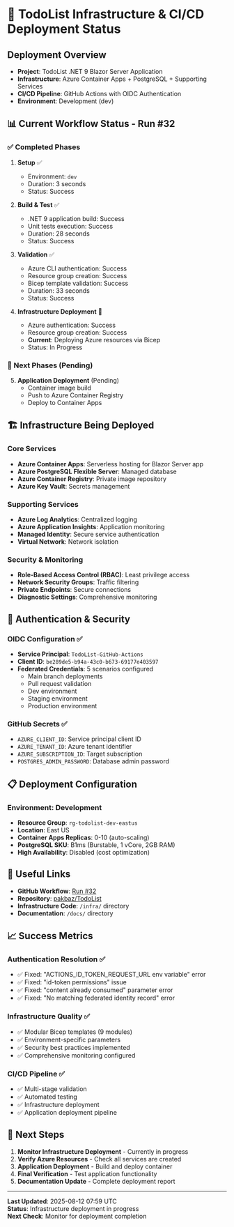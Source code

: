 # 🚀 TodoList Infrastructure & CI/CD Deployment Status

## Deployment Overview
- **Project**: TodoList .NET 9 Blazor Server Application
- **Infrastructure**: Azure Container Apps + PostgreSQL + Supporting Services
- **CI/CD Pipeline**: GitHub Actions with OIDC Authentication
- **Environment**: Development (dev)

## 📊 Current Workflow Status - Run #32

### ✅ Completed Phases
1. **Setup** ✅ 
   - Environment: `dev`
   - Duration: 3 seconds
   - Status: Success

2. **Build & Test** ✅
   - .NET 9 application build: Success
   - Unit tests execution: Success  
   - Duration: 28 seconds
   - Status: Success

3. **Validation** ✅
   - Azure CLI authentication: Success
   - Resource group creation: Success
   - Bicep template validation: Success
   - Duration: 33 seconds
   - Status: Success

4. **Infrastructure Deployment** 🔄
   - Azure authentication: Success
   - Resource group creation: Success
   - **Current**: Deploying Azure resources via Bicep
   - Status: In Progress

### 🔄 Next Phases (Pending)
5. **Application Deployment** (Pending)
   - Container image build
   - Push to Azure Container Registry
   - Deploy to Container Apps

## 🏗️ Infrastructure Being Deployed

### Core Services
- **Azure Container Apps**: Serverless hosting for Blazor Server app
- **Azure PostgreSQL Flexible Server**: Managed database
- **Azure Container Registry**: Private image repository
- **Azure Key Vault**: Secrets management

### Supporting Services
- **Azure Log Analytics**: Centralized logging
- **Azure Application Insights**: Application monitoring
- **Managed Identity**: Secure service authentication
- **Virtual Network**: Network isolation

### Security & Monitoring
- **Role-Based Access Control (RBAC)**: Least privilege access
- **Network Security Groups**: Traffic filtering
- **Private Endpoints**: Secure connections
- **Diagnostic Settings**: Comprehensive monitoring

## 🔐 Authentication & Security

### OIDC Configuration ✅
- **Service Principal**: `TodoList-GitHub-Actions`
- **Client ID**: `be289de5-b94a-43c0-b673-69177e403597`
- **Federated Credentials**: 5 scenarios configured
  - Main branch deployments
  - Pull request validation
  - Dev environment
  - Staging environment  
  - Production environment

### GitHub Secrets ✅
- `AZURE_CLIENT_ID`: Service principal client ID
- `AZURE_TENANT_ID`: Azure tenant identifier
- `AZURE_SUBSCRIPTION_ID`: Target subscription
- `POSTGRES_ADMIN_PASSWORD`: Database admin password

## 📋 Deployment Configuration

### Environment: Development
- **Resource Group**: `rg-todolist-dev-eastus`
- **Location**: East US
- **Container Apps Replicas**: 0-10 (auto-scaling)
- **PostgreSQL SKU**: B1ms (Burstable, 1 vCore, 2GB RAM)
- **High Availability**: Disabled (cost optimization)

## 🔗 Useful Links

- **GitHub Workflow**: [Run #32](https://github.com/pakbaz/TodoList/actions/runs/16902691453)
- **Repository**: [pakbaz/TodoList](https://github.com/pakbaz/TodoList)
- **Infrastructure Code**: `/infra/` directory
- **Documentation**: `/docs/` directory

## 📈 Success Metrics

### Authentication Resolution ✅
- ✅ Fixed: "ACTIONS_ID_TOKEN_REQUEST_URL env variable" error
- ✅ Fixed: "id-token permissions" issue
- ✅ Fixed: "content already consumed" parameter error
- ✅ Fixed: "No matching federated identity record" error

### Infrastructure Quality ✅
- ✅ Modular Bicep templates (9 modules)
- ✅ Environment-specific parameters
- ✅ Security best practices implemented
- ✅ Comprehensive monitoring configured

### CI/CD Pipeline ✅
- ✅ Multi-stage validation
- ✅ Automated testing
- ✅ Infrastructure deployment
- ✅ Application deployment pipeline

## 🎯 Next Steps

1. **Monitor Infrastructure Deployment** - Currently in progress
2. **Verify Azure Resources** - Check all services are created
3. **Application Deployment** - Build and deploy container
4. **Final Verification** - Test application functionality
5. **Documentation Update** - Complete deployment report

---

**Last Updated**: 2025-08-12 07:59 UTC  
**Status**: Infrastructure deployment in progress  
**Next Check**: Monitor for deployment completion
